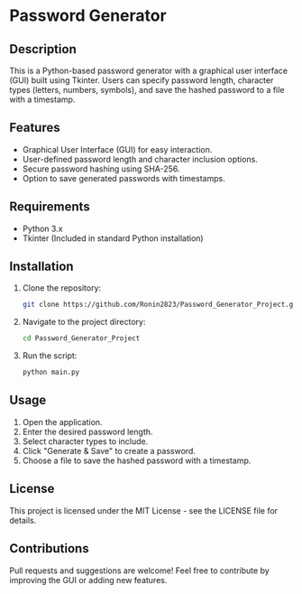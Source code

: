 # Password Generator

## Description
This is a Python-based password generator with a graphical user interface (GUI) built using Tkinter. Users can specify password length, character types (letters, numbers, symbols), and save the hashed password to a file with a timestamp.

## Features
- Graphical User Interface (GUI) for easy interaction.
- User-defined password length and character inclusion options.
- Secure password hashing using SHA-256.
- Option to save generated passwords with timestamps.

## Requirements
- Python 3.x
- Tkinter (Included in standard Python installation)

## Installation
1. Clone the repository:
   ```bash
   git clone https://github.com/Ronin2823/Password_Generator_Project.git
   ```
2. Navigate to the project directory:
   ```bash
   cd Password_Generator_Project
   ```
3. Run the script:
   ```bash
   python main.py
   ```

## Usage
1. Open the application.
2. Enter the desired password length.
3. Select character types to include.
4. Click "Generate & Save" to create a password.
5. Choose a file to save the hashed password with a timestamp.

## License
This project is licensed under the MIT License - see the LICENSE file for details.

## Contributions
Pull requests and suggestions are welcome! Feel free to contribute by improving the GUI or adding new features.
